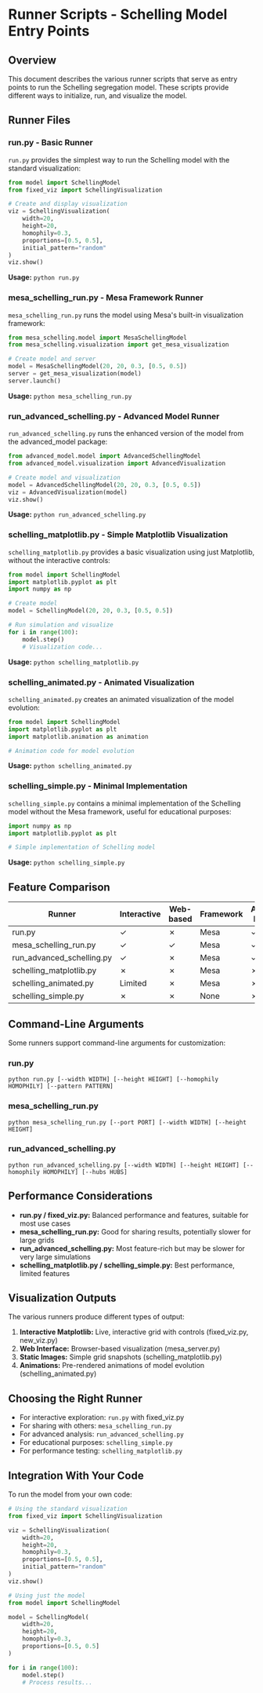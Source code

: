 # Runner Scripts - Schelling Model Entry Points

## Overview

This document describes the various runner scripts that serve as entry points to run the Schelling segregation model. These scripts provide different ways to initialize, run, and visualize the model.

## Runner Files

### run.py - Basic Runner

`run.py` provides the simplest way to run the Schelling model with the standard visualization:

```python
from model import SchellingModel
from fixed_viz import SchellingVisualization

# Create and display visualization
viz = SchellingVisualization(
    width=20,
    height=20,
    homophily=0.3,
    proportions=[0.5, 0.5],
    initial_pattern="random"
)
viz.show()
```

**Usage:** `python run.py`

### mesa_schelling_run.py - Mesa Framework Runner

`mesa_schelling_run.py` runs the model using Mesa's built-in visualization framework:

```python
from mesa_schelling.model import MesaSchellingModel
from mesa_schelling.visualization import get_mesa_visualization

# Create model and server
model = MesaSchellingModel(20, 20, 0.3, [0.5, 0.5])
server = get_mesa_visualization(model)
server.launch()
```

**Usage:** `python mesa_schelling_run.py`

### run_advanced_schelling.py - Advanced Model Runner

`run_advanced_schelling.py` runs the enhanced version of the model from the advanced_model package:

```python
from advanced_model.model import AdvancedSchellingModel
from advanced_model.visualization import AdvancedVisualization

# Create model and visualization
model = AdvancedSchellingModel(20, 20, 0.3, [0.5, 0.5])
viz = AdvancedVisualization(model)
viz.show()
```

**Usage:** `python run_advanced_schelling.py`

### schelling_matplotlib.py - Simple Matplotlib Visualization

`schelling_matplotlib.py` provides a basic visualization using just Matplotlib, without the interactive controls:

```python
from model import SchellingModel
import matplotlib.pyplot as plt
import numpy as np

# Create model
model = SchellingModel(20, 20, 0.3, [0.5, 0.5])

# Run simulation and visualize
for i in range(100):
    model.step()
    # Visualization code...
```

**Usage:** `python schelling_matplotlib.py`

### schelling_animated.py - Animated Visualization

`schelling_animated.py` creates an animated visualization of the model evolution:

```python
from model import SchellingModel
import matplotlib.pyplot as plt
import matplotlib.animation as animation

# Animation code for model evolution
```

**Usage:** `python schelling_animated.py`

### schelling_simple.py - Minimal Implementation

`schelling_simple.py` contains a minimal implementation of the Schelling model without the Mesa framework, useful for educational purposes:

```python
import numpy as np
import matplotlib.pyplot as plt

# Simple implementation of Schelling model
```

**Usage:** `python schelling_simple.py`

## Feature Comparison

| Runner                    | Interactive | Web-based | Framework | Advanced Features |
|---------------------------|-------------|-----------|-----------|-------------------|
| run.py                    | ✓           | ✗         | Mesa      | ✓                 |
| mesa_schelling_run.py     | ✓           | ✓         | Mesa      | ✓                 |
| run_advanced_schelling.py | ✓           | ✗         | Mesa      | ✓✓                |
| schelling_matplotlib.py   | ✗           | ✗         | Mesa      | ✗                 |
| schelling_animated.py     | Limited     | ✗         | Mesa      | ✗                 |
| schelling_simple.py       | ✗           | ✗         | None      | ✗                 |

## Command-Line Arguments

Some runners support command-line arguments for customization:

### run.py

```
python run.py [--width WIDTH] [--height HEIGHT] [--homophily HOMOPHILY] [--pattern PATTERN]
```

### mesa_schelling_run.py

```
python mesa_schelling_run.py [--port PORT] [--width WIDTH] [--height HEIGHT]
```

### run_advanced_schelling.py

```
python run_advanced_schelling.py [--width WIDTH] [--height HEIGHT] [--homophily HOMOPHILY] [--hubs HUBS]
```

## Performance Considerations

- **run.py / fixed_viz.py:** Balanced performance and features, suitable for most use cases
- **mesa_schelling_run.py:** Good for sharing results, potentially slower for large grids
- **run_advanced_schelling.py:** Most feature-rich but may be slower for very large simulations
- **schelling_matplotlib.py / schelling_simple.py:** Best performance, limited features

## Visualization Outputs

The various runners produce different types of output:

1. **Interactive Matplotlib:** Live, interactive grid with controls (fixed_viz.py, new_viz.py)
2. **Web Interface:** Browser-based visualization (mesa_server.py)
3. **Static Images:** Simple grid snapshots (schelling_matplotlib.py)
4. **Animations:** Pre-rendered animations of model evolution (schelling_animated.py)

## Choosing the Right Runner

- For interactive exploration: `run.py` with fixed_viz.py
- For sharing with others: `mesa_schelling_run.py`
- For advanced analysis: `run_advanced_schelling.py`
- For educational purposes: `schelling_simple.py`
- For performance testing: `schelling_matplotlib.py`

## Integration With Your Code

To run the model from your own code:

```python
# Using the standard visualization
from fixed_viz import SchellingVisualization

viz = SchellingVisualization(
    width=20,
    height=20,
    homophily=0.3,
    proportions=[0.5, 0.5],
    initial_pattern="random"
)
viz.show()

# Using just the model
from model import SchellingModel

model = SchellingModel(
    width=20,
    height=20,
    homophily=0.3,
    proportions=[0.5, 0.5]
)

for i in range(100):
    model.step()
    # Process results...
```
